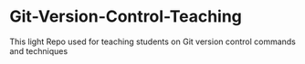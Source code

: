 # Git-Version-Control-Teaching
This light Repo used for teaching students on Git version control commands and techniques
